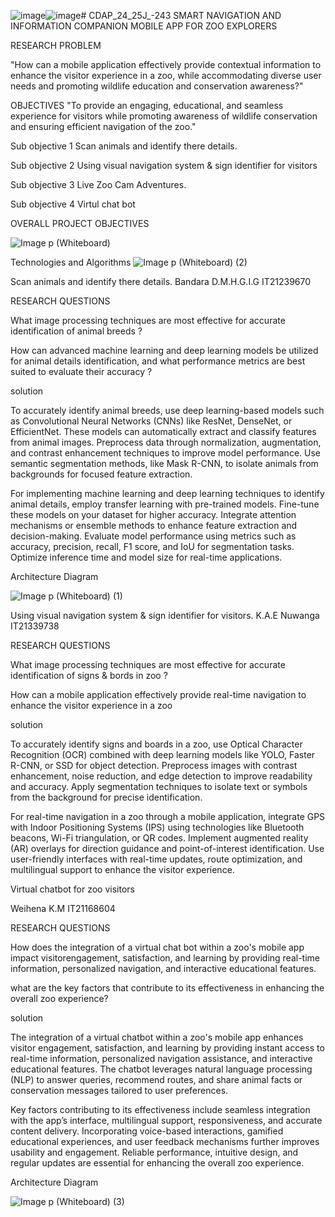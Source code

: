 ![image](https://github.com/user-attachments/assets/073816c9-a13f-4892-9f20-75011df18586)![image](https://github.com/user-attachments/assets/4a2d9943-9e68-4d07-a250-c07f12d73185)# CDAP_24_25J_-243
SMART NAVIGATION AND INFORMATION COMPANION MOBILE APP FOR ZOO EXPLORERS 


RESEARCH PROBLEM

"How can a mobile application effectively provide  contextual information to enhance the visitor experience in a zoo, while accommodating diverse user needs and promoting wildlife education and conservation awareness?"


OBJECTIVES
"To provide an engaging, educational, and seamless experience for visitors while promoting awareness of wildlife conservation and ensuring efficient navigation of the zoo."

Sub objective 1
Scan animals and identify there details.

Sub objective 2
Using visual navigation system & sign identifier for visitors

Sub objective 3
Live Zoo Cam Adventures.

Sub objective 4
Virtul chat bot


OVERALL PROJECT OBJECTIVES

![Image p (Whiteboard)](https://github.com/user-attachments/assets/0f1d188e-4d0f-4c61-a061-437286e0df91)


Technologies and Algorithms
![Image p (Whiteboard) (2)](https://github.com/user-attachments/assets/bc344ce4-23e5-461c-8917-7a07f11ba448)



Scan animals and identify there details.
Bandara D.M.H.G.I.G
IT21239670

RESEARCH 
QUESTIONS

What image processing techniques are most effective for accurate  identification of animal breeds ?​

How can advanced machine learning and deep learning models be utilized for animal details identification, and what performance metrics are best suited to evaluate their accuracy ?

solution

To accurately identify animal breeds, use deep learning-based models such as Convolutional Neural Networks (CNNs) like ResNet, DenseNet, or EfficientNet. These models can automatically extract and classify features from animal images. Preprocess data through normalization, augmentation, and contrast enhancement techniques to improve model performance. Use semantic segmentation methods, like Mask R-CNN, to isolate animals from backgrounds for focused feature extraction.

For implementing machine learning and deep learning techniques to identify animal details, employ transfer learning with pre-trained models. Fine-tune these models on your dataset for higher accuracy. Integrate attention mechanisms or ensemble methods to enhance feature extraction and decision-making. Evaluate model performance using metrics such as accuracy, precision, recall, F1 score, and IoU for segmentation tasks. Optimize inference time and model size for real-time applications.


Architecture Diagram

![Image p (Whiteboard) (1)](https://github.com/user-attachments/assets/2f2297d8-2a3b-41d2-8e37-fbe96a660434)



Using visual navigation system & sign identifier  for visitors.
K.A.E Nuwanga 
IT21339738


RESEARCH 
QUESTIONS

What image processing techniques are most effective for accurate  identification of signs & bords in zoo ?​


How can a mobile application effectively provide real-time navigation  to enhance the visitor experience in a zoo


 solution

To accurately identify signs and boards in a zoo, use Optical Character Recognition (OCR) combined with deep learning models like YOLO, Faster R-CNN, or SSD for object detection. Preprocess images with contrast enhancement, noise reduction, and edge detection to improve readability and accuracy. Apply segmentation techniques to isolate text or symbols from the background for precise identification.

For real-time navigation in a zoo through a mobile application, integrate GPS with Indoor Positioning Systems (IPS) using technologies like Bluetooth beacons, Wi-Fi triangulation, or QR codes. Implement augmented reality (AR) overlays for direction guidance and point-of-interest identification. Use user-friendly interfaces with real-time updates, route optimization, and multilingual support to enhance the visitor experience.



Virtual chatbot for
zoo visitors

Weihena K.M
IT21168604


RESEARCH 
QUESTIONS

How does the integration of a virtual chat bot within a zoo's mobile app impact visitorengagement, satisfaction, and learning by providing real-time information, personalized navigation, and interactive educational features.

what are the key factors that contribute to its effectiveness in enhancing the overall zoo experience?


solution


The integration of a virtual chatbot within a zoo's mobile app enhances visitor engagement, satisfaction, and learning by providing instant access to real-time information, personalized navigation assistance, and interactive educational features. The chatbot leverages natural language processing (NLP) to answer queries, recommend routes, and share animal facts or conservation messages tailored to user preferences.

Key factors contributing to its effectiveness include seamless integration with the app’s interface, multilingual support, responsiveness, and accurate content delivery. Incorporating voice-based interactions, gamified educational experiences, and user feedback mechanisms further improves usability and engagement. Reliable performance, intuitive design, and regular updates are essential for enhancing the overall zoo experience.


Architecture Diagram


![Image p (Whiteboard) (3)](https://github.com/user-attachments/assets/cf8c132a-0609-402e-987d-f4ba4d02860d)






